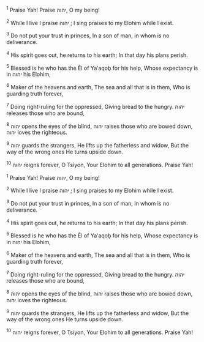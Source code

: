 <sup>1</sup> Praise Yah! Praise יהוה, O my being!

<sup>2</sup> While I live I praise יהוה ; I sing praises to my Elohim while I exist.

<sup>3</sup> Do not put your trust in princes, In a son of man, in whom is no deliverance.

<sup>4</sup> His spirit goes out, he returns to his earth; In that day his plans perish.

<sup>5</sup> Blessed is he who has the Ĕl of Ya‛aqoḇ for his help, Whose expectancy is in יהוה his Elohim,

<sup>6</sup> Maker of the heavens and earth, The sea and all that is in them, Who is guarding truth forever,

<sup>7</sup> Doing right-ruling for the oppressed, Giving bread to the hungry. יהוה releases those who are bound,

<sup>8</sup> יהוה opens the eyes of the blind, יהוה raises those who are bowed down, יהוה loves the righteous.

<sup>9</sup> יהוה guards the strangers, He lifts up the fatherless and widow, But the way of the wrong ones He turns upside down.

<sup>10</sup> יהוה reigns forever, O Tsiyon, Your Elohim to all generations. Praise Yah!

<sup>1</sup> Praise Yah! Praise יהוה, O my being!

<sup>2</sup> While I live I praise יהוה ; I sing praises to my Elohim while I exist.

<sup>3</sup> Do not put your trust in princes, In a son of man, in whom is no deliverance.

<sup>4</sup> His spirit goes out, he returns to his earth; In that day his plans perish.

<sup>5</sup> Blessed is he who has the Ĕl of Ya‛aqoḇ for his help, Whose expectancy is in יהוה his Elohim,

<sup>6</sup> Maker of the heavens and earth, The sea and all that is in them, Who is guarding truth forever,

<sup>7</sup> Doing right-ruling for the oppressed, Giving bread to the hungry. יהוה releases those who are bound,

<sup>8</sup> יהוה opens the eyes of the blind, יהוה raises those who are bowed down, יהוה loves the righteous.

<sup>9</sup> יהוה guards the strangers, He lifts up the fatherless and widow, But the way of the wrong ones He turns upside down.

<sup>10</sup> יהוה reigns forever, O Tsiyon, Your Elohim to all generations. Praise Yah!

